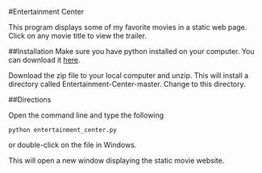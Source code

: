 #Entertainment Center

This program displays some of my favorite movies in a static web page.
Click on any movie title to view the trailer.

##Installation
Make sure you have python installed on your computer. You can download it [here](https://www.python.org/downloads/).


Download the zip file to your local computer and unzip. This will install a directory called Entertainment-Center-master.
Change to this directory.

##Directions

Open the command line and type the following

```
python entertainment_center.py
```

or double-click on the file in Windows.

This will open a new window displaying the static movie website.
